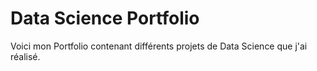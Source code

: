 # Data Science Portfolio
Voici mon Portfolio contenant différents projets de Data Science que j'ai réalisé.
